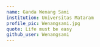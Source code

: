 ```yaml
---
name: Ganda Wenang Sani
institution: Universitas Mataram
profile_pic: Wenangsani.jpg
quote: Life must be easy
github_user: Wenangsani
---
```

